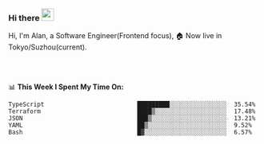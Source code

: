 ### Hi there <img src="https://media.giphy.com/media/hvRJCLFzcasrR4ia7z/giphy.gif" width="25px">

<!-- ![visitors](https://visitor-badge.glitch.me/badge?page_id=dislfyer.dislfyer) -->

Hi, I'm Alan, a Software Engineer(Frontend focus), 🏠 Now live in Tokyo/Suzhou(current).

<br/>
<br/>

📊 **This Week I Spent My Time On:**


<!--START_SECTION:waka-->

```text
TypeScript                          █████████░░░░░░░░░░░░░░░░  35.54%
Terraform                           ████▒░░░░░░░░░░░░░░░░░░░░  17.48%
JSON                                ███▒░░░░░░░░░░░░░░░░░░░░░  13.21%
YAML                                ██▒░░░░░░░░░░░░░░░░░░░░░░  9.52%
Bash                                █▓░░░░░░░░░░░░░░░░░░░░░░░  6.57%
```

<!--END_SECTION:waka-->

<!--
**About Me:**
 -->
